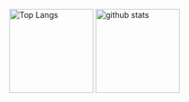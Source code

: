 <p align="left"> 
  <img alt="Top Langs" height="150px" src="https://github-readme-stats.vercel.app/api?username=kosenda&show_icons=true&theme=radical" />
  <img alt="github stats" height="150px" src="https://github-readme-stats.vercel.app/api/top-langs/?username=kosenda&layout=compact&theme=radical" />
</p>
